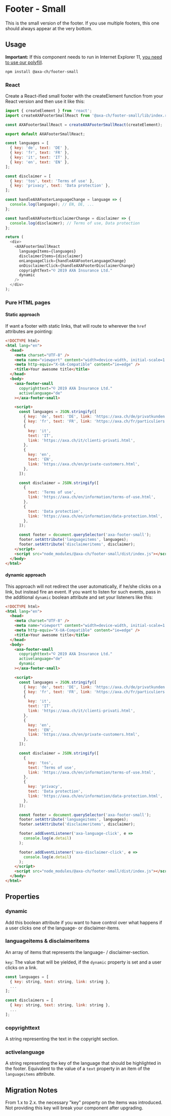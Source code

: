 # Footer - Small

This is the small version of the footer. If you use multiple footers, this one should always appear at the very bottom.

## Usage

**Important:** If this component needs to run in Internet Explorer 11, [you need to use our polyfill](https://github.com/axa-ch/patterns-library/tree/develop/src/components/05-utils/polyfill).

```bash
npm install @axa-ch/footer-small
```

### React

Create a React-ified small footer with the createElement function from your React version and then use it like this:

```js
import { createElement } from 'react';
import createAXAFooterSmallReact from '@axa-ch/footer-small/lib/index.react';

const AXAFooterSmallReact = createAXAFooterSmallReact(createElement);

export default AXAFooterSmallReact;
```

```js
const languages = [
  { key: 'de', text: 'DE' },
  { key: 'fr', text: 'FR' },
  { key: 'it', text: 'IT' },
  { key: 'en', text: 'EN' },
];

const disclaimer = [
  { key: 'tos', text: 'Terms of use' },
  { key: 'privacy', text: 'Data protection' },
];

const handleAXAFooterLanguageChange = language => {
  console.log(language); // EN, DE, ...
};

const handleAXAFooterDisclaimerChange = disclaimer => {
  console.log(disclaimer); // Terms of use, Data protection
};

return (
  <div>
    <AXAFooterSmallReact
      languageItems={languages}
      disclaimerItems={disclaimer}
      onLanguageClick={handleAXAFooterLanguageChange}
      onDisclaimerClick={handleAXAFooterDisclaimerChange}
      copyrightText="© 2019 AXA Insurance Ltd."
      dynamic
    />
  </div>
);
```

### Pure HTML pages

#### Static approach

If want a footer with static links, that will route to wherever the `href` attributes are pointing:

```html
<!DOCTYPE html>
<html lang="en">
  <head>
    <meta charset="UTF-8" />
    <meta name="viewport" content="width=device-width, initial-scale=1.0" />
    <meta http-equiv="X-UA-Compatible" content="ie=edge" />
    <title>Your awesome title</title>
  </head>
  <body>
    <axa-footer-small
      copyrighttext="© 2019 AXA Insurance Ltd."
      activelanguage="de"
    ></axa-footer-small>

    <script>
      const languages = JSON.stringify([
        { key: 'de', text: 'DE', link: 'https://axa.ch/de/privatkunden.html' },
        { key: 'fr', text: 'FR', link: 'https://axa.ch/fr/particuliers.html' },
        {
          key: 'it',
          text: 'IT',
          link: 'https://axa.ch/it/clienti-privati.html',
        },
        {
          key: 'en',
          text: 'EN',
          link: 'https://axa.ch/en/private-customers.html',
        },
      ]);

      const disclaimer = JSON.stringify([
        {
          text: 'Terms of use',
          link: 'https://axa.ch/en/information/terms-of-use.html',
        },
        {
          text: 'Data protection',
          link: 'https://axa.ch/en/information/data-protection.html',
        },
      ]);

      const footer = document.querySelector('axa-footer-small');
      footer.setAttribute('languageitems', languages);
      footer.setAttribute('disclaimeritems', disclaimer);
    </script>
    <script src="node_modules/@axa-ch/footer-small/dist/index.js"></script>
  </body>
</html>
```

#### dynamic approach

This approach will not redirect the user automatically, if he/she clicks on a link, but instead fire an event. If you want to listen for such events, pass in the additional `dynamic` boolean attribute and set your listeners like this:

```html
<!DOCTYPE html>
<html lang="en">
  <head>
    <meta charset="UTF-8" />
    <meta name="viewport" content="width=device-width, initial-scale=1.0" />
    <meta http-equiv="X-UA-Compatible" content="ie=edge" />
    <title>Your awesome title</title>
  </head>
  <body>
    <axa-footer-small
      copyrighttext="© 2019 AXA Insurance Ltd."
      activelanguage="de"
      dynamic
    ></axa-footer-small>

    <script>
      const languages = JSON.stringify([
        { key: 'de', text: 'DE', link: 'https://axa.ch/de/privatkunden.html' },
        { key: 'fr', text: 'FR', link: 'https://axa.ch/fr/particuliers.html' },
        {
          key: 'it',
          text: 'IT',
          link: 'https://axa.ch/it/clienti-privati.html',
        },
        {
          key: 'en',
          text: 'EN',
          link: 'https://axa.ch/en/private-customers.html',
        },
      ]);

      const disclaimer = JSON.stringify([
        {
          key: 'tos',
          text: 'Terms of use',
          link: 'https://axa.ch/en/information/terms-of-use.html',
        },
        {
          key: 'privacy',
          text: 'Data protection',
          link: 'https://axa.ch/en/information/data-protection.html',
        },
      ]);

      const footer = document.querySelector('axa-footer-small');
      footer.setAttribute('languageitems', languages);
      footer.setAttribute('disclaimeritems', disclaimer);

      footer.addEventListener('axa-language-click', e =>
        console.log(e.detail)
      );

      footer.addEventListener('axa-disclaimer-click', e =>
        console.log(e.detail)
      );
    </script>
    <script src="node_modules/@axa-ch/footer-small/dist/index.js"></script>
  </body>
</html>
```

## Properties

### dynamic

Add this boolean attribute if you want to have control over what happens if a user clicks one of the language- or disclaimer-items.

### languageitems & disclaimeritems

An array of items that represents the language- / disclaimer-section.

`key`: The value that will be yielded, if the `dynamic` property is set and a user clicks on a link.

```js
const languages = [
  { key: string, text: string, link: string },
  ...
];
```

```js
const disclaimers = [
  { key: string, text: string, link: string },
  ...
];
```

### copyrighttext

A string representing the text in the copyright section.

### activelanguage

A string representing the key of the language that should be highlighted in the footer. Equivalent to the value of a `text` property in an item of the `languageitems` attribute.

## Migration Notes

From 1.x to 2.x. the necessary "key" property on the items was introduced. Not providing this key will break your component after upgrading.
